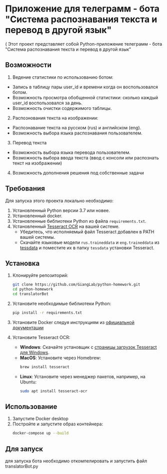 # Приложение для телеграмм - бота "Система распознавания текста и перевод в другой язык"
(
Этот проект представляет собой Python-приложение телеграмм - бота
"Система распознавания текста и перевод в другой язык"

## Возможности
1. Ведение статистики по использованию ботом:
- Запись в таблицу пары user_id и времени когда он воспользовался ботом.
- Возможность просмотра обобщенной статистики: сколько каждый user_id воспользовался за день.
- Возможность очистки содержимого таблицы.
2. Распознования текста на изображении: 
- Распознавание текста на русском (rus) и английском (eng).
- Возможность выбора языка распознавания пользователем.
3. Перевод текста
- Возможность выбора языка перевода пользователем.
- Возможность выбора ввода текста (ввод с консоли или распознать текст на изображении)  
4. Возможность дополнения решения под собственные задачи
  
## Требования
Для запуска этого проекта локально необходимо:

1. Установленный Python версии 3.7 или новее.
2. Установленный docker.
3. Установленные библиотеки Python из файла `requirements.txt`.
4. Установленный [Tesseract OCR](https://github.com/tesseract-ocr/tesseract) на вашей системе.
   - Убедитесь, что исполняемый файл Tesseract добавлен в PATH вашей системы.
   - Скачайте языковые модели `rus.traineddata` и `eng.traineddata` из [tessdata](https://github.com/tesseract-ocr/tessdata) и поместите их в папку `tessdata` установки Tesseract.

## Установка

1. Клонируйте репозиторий:
   ```bash
   git clone https://github.com/GiangLab/python-homework.git
   cd python-homework
   cd translatorBot
   ```

2. Установите необходимые библиотеки Python:
   ```bash
   pip install -r requirements.txt
   ```

3. Установите Docker следуя инструкциям из [официальной документации](https://docs.docker.com/get-started/get-docker/?_gl=1*xf7d1i*_gcl_au*MTU1NTk1NzcyLjE3MzY5ODYyMzM.*_ga*MTA0NTc4MzAyNC4xNzI0MTU0OTAy*_ga_XJWPQMJYHQ*MTczNjk5MDc0NS41LjEuMTczNjk5MDc1Mi41My4wLjA)
4. Установите Tesseract OCR:
   - **Windows**: Скачайте установщик с [страницы загрузок Tesseract для Windows](https://github.com/UB-Mannheim/tesseract/wiki).
   - **MacOS**: Установите через Homebrew:
     ```bash
     brew install tesseract
     ```
   - **Linux**: Установите через менеджер пакетов, например, на Ubuntu:
     ```bash
     sudo apt install tesseract-ocr 
     ```
     
## Использование


1. Запустите Docker desktop 
2. Постройте и запустите образ контейнера:
   ```bash
   docker-compose up --build
   ```
   
## Для запуск
для запуска бота необходимо откомпелировать и запустить файл translatorBot.py

